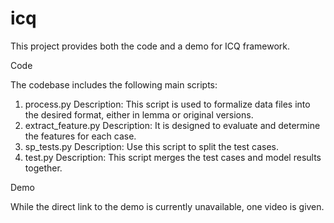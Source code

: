 # icq
This project provides both the code and a demo for ICQ framework.

Code

The codebase includes the following main scripts:

1. process.py
Description: This script is used to formalize data files into the desired format, either in lemma or original versions.
2. extract_feature.py
Description: It is designed to evaluate and determine the features for each case.
3. sp_tests.py
Description: Use this script to split the test cases.
4. test.py
Description: This script merges the test cases and model results together.


Demo

While the direct link to the demo is currently unavailable, one video is given.

